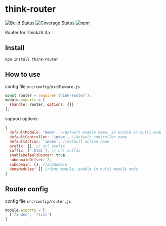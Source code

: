 # think-router
[![Build Status](https://travis-ci.org/thinkjs/think-router.svg?branch=master)](https://travis-ci.org/thinkjs/think-router)
[![Coverage Status](https://coveralls.io/repos/github/thinkjs/think-router/badge.svg)](https://coveralls.io/github/thinkjs/think-router)
[![npm](https://img.shields.io/npm/v/think-router.svg)](https://www.npmjs.com/package/think-router)

Router for ThinkJS 3.x

## Install

```
npm install think-router
```

## How to use

config file `src/config/middleware.js`

```js
const router = require('think-router');
module.exports = [
  {handle: router, options: {}}
];
```

support options:

```js
{
  defaultModule: 'home', //default module name, is enable in multi module mode
  defaultController: 'index', //default controller name
  defaultAction: 'index', //default action name
  prefix: [], // url prefix
  suffix: ['.html'], // url suffix
  enableDefaultRouter: true,
  subdomainOffset: 2,
  subdomain: {}, //subdomain
  denyModules: [] //deny module, enable in multi module mode
}
```

## Router config

config file `src/config/router.js`

```js
module.exports = [
  ['/index', '/list']
]
```
